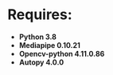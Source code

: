 # Requires:

* **Python 3.8**
* **Mediapipe 0.10.21**
* **Opencv-python 4.11.0.86**
* **Autopy 4.0.0**
